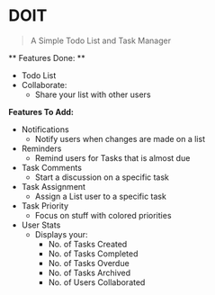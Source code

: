 # DOIT
> A Simple Todo List and Task Manager


** Features Done: **
- Todo List
- Collaborate:
   - Share your list with other users


**Features To Add:**
- Notifications
  - Notify users when changes are made on a list
- Reminders
  - Remind users for Tasks that is almost due
- Task Comments
  - Start a discussion on a specific task
- Task Assignment
  - Assign a List user to a specific task
- Task Priority
  - Focus on stuff with colored priorities
- User Stats
  - Displays your:
    - No. of Tasks Created
    - No. of Tasks Completed
    - No. of Tasks Overdue
    - No. of Tasks Archived
    - No. of Users Collaborated